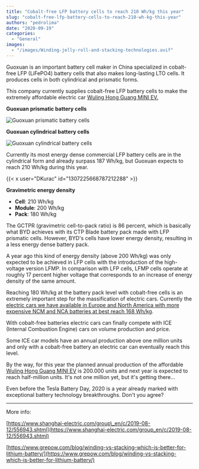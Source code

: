 ```yaml
---
title: "Cobalt-free LFP battery cells to reach 210 Wh/kg this year"
slug: "cobalt-free-lfp-battery-cells-to-reach-210-wh-kg-this-year"
authors: "pedrolima"
date: "2020-09-19"
categories:
  - "General"
images:
  - "/images/Winding-jelly-roll-and-stacking-technologies.avif"
---
```


Guoxuan is an important battery cell maker in China specialized in cobalt-free LFP (LiFePO4) battery cells that also makes long-lasting LTO cells. It produces cells in both cylindrical and prismatic forms.

This company currently supplies cobalt-free LFP battery cells to make the extremely affordable electric car [Wuling Hong Guang MINI EV.](/2020/08/26/wuling-hong-guang-mini-ev-had-a-strong-first-full-sales-month/)

**Guoxuan prismatic battery cells**

![Guoxuan prismatic battery cells](images/Guoxuan-prismatic-battery-cells.avif)

**Guoxuan cylindrical battery cells**

![Guoxuan cylindrical battery cells](images/Guoxuan-cylindrical-battery-cells.avif)

Currently its most energy dense commercial LFP battery cells are in the cylindrical form and already surpass 187 Wh/kg, but Guoxuan expects to reach 210 Wh/kg during this year.

{{< x user="DKurac" id="1307225668787212288" >}}

**Gravimetric energy density**

- **Cell**: 210 Wh/kg
- **Module**: 200 Wh/kg
- **Pack**: 180 Wh/kg

The GCTPR (gravimetric cell-to-pack ratio) is 86 percent, which is basically what BYD achieves with its CTP Blade battery pack made with LFP prismatic cells. However, BYD's cells have lower energy density, resulting in a less energy dense battery pack.

A year ago this kind of energy density (above 200 Wh/kg) was only expected to be achieved in LFP cells with the introduction of the high-voltage version LFMP. In comparison with LFP cells, LFMP cells operate at roughly 17 percent higher voltage that corresponds to an increase of energy density of the same amount.

Reaching 180 Wh/kg at the battery pack level with cobalt-free cells is an extremely important step for the massification of electric cars. Currently the [electric cars we have available in Europe and North America with more expensive NCM and NCA batteries at best reach 168 Wh/kg](/2020/04/04/comparison-of-different-ev-batteries-in-2020/).

With cobalt-free batteries electric cars can finally compete with ICE (Internal Combustion Engine) cars on volume production and price.

Some ICE car models have an annual production above one million units and only with a cobalt-free battery an electric car can eventually reach this level.

By the way, for this year the planned annual production of the affordable [Wuling Hong Guang MINI EV](/2020/08/26/wuling-hong-guang-mini-ev-had-a-strong-first-full-sales-month/) is 200.000 units and next year is expected to reach half-million units. It's not one million yet, but it's getting there...

Even before the Tesla Battery Day, 2020 is a year already marked with exceptional battery technology breakthroughs. Don't you agree?

---

More info:

[https://www.shanghai-electric.com/group\_en/c/2019-08-12/556943.shtml](https://www.shanghai-electric.com/group_en/c/2019-08-12/556943.shtml)

[https://www.grepow.com/blog/winding-vs-stacking-which-is-better-for-lithium-battery/](https://www.grepow.com/blog/winding-vs-stacking-which-is-better-for-lithium-battery/)
